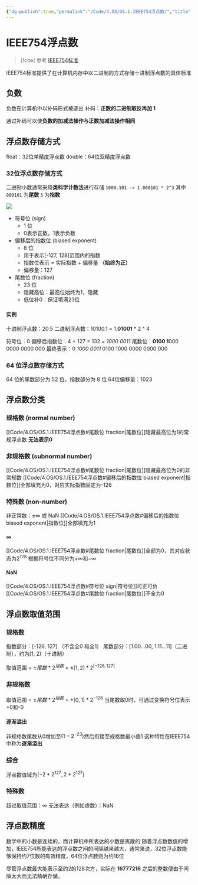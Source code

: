 ```yaml
---
{"dg-publish":true,"permalink":"/Code/4.OS/OS.1.IEEE754浮点数/","title":"IEEE754浮点数","noteIcon":""}
---
```



# IEEE754浮点数

> [!cite] 参考
> [IEEE754标准](https://www.jianshu.com/p/8ee02e9bb57d)

IEEE754标准提供了在计算机内存中以二进制的方式存储十进制浮点数的具体标准

## 负数

负数在计算机中以补码形式被逐出
补码：**正数的二进制取反再加 1**

通过补码可以使**负数的加减法操作与正数加减法操作相同**

## 浮点数存储方式

float：32位单精度浮点数
double：64位双精度浮点数

### 32位浮点数存储方式

二进制小数通常采用**类科学计数法**进行存储
`1000.101 -> 1.000101 * 2^3`
其中 `000101` 为**尾数**
`3` 为**指数**

![](https://image.jiang849725768.asia/2023/202302042054417.png)

- 符号位 (sign)
  - 1 位
  - 0表示正数，1表示负数
- 偏移后的指数位 (biased exponent)
  - 8 位
  - 用于表示\[-127, 128\]范围内的指数
  - 指数位表示 = 实际指数 + 偏移量 **（始终为正）**
  - 偏移量：127
- 尾数位 (fraction)
  - 23 位
  - 隐藏高位：最高位始终为1，隐藏
  - 低位补0：保证填满23位

#### 实例

十进制浮点数：20.5
二进制浮点数：10100.1 = 1.**01001** * 2 ^ 4

符号位：0
偏移后指数位：4 + 127 = 132 = *1000 0011*
尾数位：**0100 1**000 0000 0000 000
最终表示：0 *1000 0011* 0100 1000 0000 0000 000

### 64 位浮点数存储方式

64 位的尾数部分为 52 位，指数部分为 8 位
64位偏移量：1023

## 浮点数分类

### 规格数  (normal number)

[[Code/4.OS/OS.1.IEEE754浮点数#尾数位 fraction\|尾数位]]隐藏最高位为1的常规浮点数
**无法表示0**

### 非规格数 (subnormal number)

[[Code/4.OS/OS.1.IEEE754浮点数#尾数位 fraction\|尾数位]]隐藏最高位为0的非常规数
[[Code/4.OS/OS.1.IEEE754浮点数#偏移后的指数位 biased exponent\|指数位]]全部填充为0，对应实际指数固定为-126

### 特殊数 (non-number)

非正常数：$\pm\infty$ 或 NaN
[[Code/4.OS/OS.1.IEEE754浮点数#偏移后的指数位 biased exponent\|指数位]]全部填充为1

#### $\infty$

[[Code/4.OS/OS.1.IEEE754浮点数#尾数位 fraction\|尾数位]]全部为0，其对应状态为$2^{128}$
根据符号位不同分为$+\infty$和$-\infty$

#### NaN

[[Code/4.OS/OS.1.IEEE754浮点数#符号位 sign\|符号位]]可正可负
[[Code/4.OS/OS.1.IEEE754浮点数#尾数位 fraction\|尾数位]]不全为0

## 浮点数取值范围

### 规格数

指数部分：\[-126, 127\] （不含全0 和全1）
尾数部分：\[1.00…00, 1.11…11\]（二进制），约为\[1, 2)（十进制）

取值范围 = $\pm{尾数} * 2^{指数}$ = $\pm[1, 2) * 2^{[-126,127]}$

### 非规格数

取值范围 = $\pm{尾数} * 2^{指数}$ = $\pm[0, 1) * 2 ^ {-126}$
当尾数取0时，可通过变换符号位表示+0和-0

#### 逐渐溢出

非规格数尾数从0增加至$(1-2^{-23})$然后衔接至规格数最小值1
这种特性在IEEE754中称为**逐渐溢出**

### 综合

浮点数值域为$(-2 * 2^{127}, 2 * 2^{127})$

### 特殊数

超过取值范围：$\infty$
无法表达（例如虚数）：NaN

## 浮点数精度

数学中的小数是连续的，而计算机中所表达的小数是离散的
随着浮点数数值的增加，IEEE754所能表达的浮点数之间的间隔越来越大，通常来说，32位浮点数能够保持约7位数的有效精度，64位浮点数则为约16位

尽管浮点数最大能表示至约2的128次方，实际在 **16777216** 之后的整数便由于间隔太大而无法精确存储。
